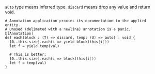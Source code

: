 `auto` type means inferred type.
`discard` means drop any value and return void.

```onyx
# Annotation application proxies its documentation to the applied entity.
# Unused (delimeted with a newline) annotation is a panic.
@[Annotation]
def each(block : (T) => discard, temp: (U) => auto) : void {
  [0..this.size].each(i => yield block(this[i]))
  let f = yield temp(val)

  # This is better:
  [0..this.size].each(i => block(this[i]))
  let f = temp(val)
}
```
